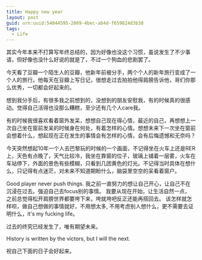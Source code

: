 ```yaml
---
title: Happy new year
layout: post
guid: urn:uuid:54044595-2069-4bec-ab4d-f659824d3b38
tags:
  - Life 
---
```


其实今年本来不打算写年终总结的，因为好像也没这个习惯，虽说发生了不少事请，但好像也没什么好说的就是了，不过一个狗血的悲剧罢了。 

今天看了豆瓣一个陌生人的豆瓣，他新年前被分手，两个个人的新年旅行变成了一个人的旅行。他每天在豆瓣上写日记，很想走过去拍拍他得肩膀告诉他，哥们你那么优秀，一切都会好起来的。 

想到我分手后，有很多我之前想到的，没想到的朋友安慰我，有的时候真的很感动。觉得自己活得也没那么糟糕，至少还有几个人care我。

有的时候我很喜欢看着窗外发呆，想想自己现在得心情，最近的自己，再想想上一次自己坐在窗前发呆的时候身在何处，有着怎样的心情。想想未来下一次坐在窗前会想着什么，想起现在正在发生的事情会有怎样的心情，会有后悔遗憾和无奈吗？

今天突然想起10年一个人去巴黎玩的时候的一个画面，不记得坐在火车上还是RER上，天色有点晚了，天气比较冷，我坐在靠窗的位子，玻璃上铺着一层雾，火车在车站停下，外面的景色有些模糊，只看到几团黄色的灯光。不记得当时具体在想什么，只记得有点迷茫，对未来不知道期盼什么，脑袋里空空的呆看着窗户。

Good player never push things. 我之前一直努力的想让自己开心，让自己不在沉浸在过去。强迫自己去focus别的事情。 我要从现在开始，让生活自然一点， 之前总觉得松开肩膀世界都要垮下来，垮就垮吧反正还能再搭回去。 该怎样就怎样呗，做自己想做的事情就好，不用想太多, 不用考虑别人想什么，更不需要去证明什么，it's my fucking life。

过去的终究已经发生了，唯有期望未来。

History is written by the victors, but I will the next. 

祝自己下面的日子会好起来。
